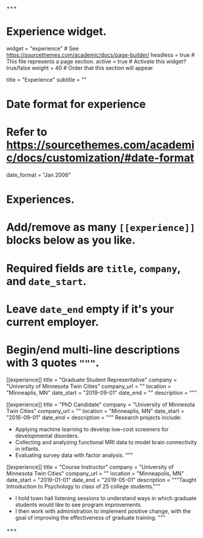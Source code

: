 +++
# Experience widget.
widget = "experience"  # See https://sourcethemes.com/academic/docs/page-builder/
headless = true  # This file represents a page section.
active = true  # Activate this widget? true/false
weight = 40  # Order that this section will appear.

title = "Experience"
subtitle = ""

# Date format for experience
#   Refer to https://sourcethemes.com/academic/docs/customization/#date-format
date_format = "Jan 2006"

# Experiences.
#   Add/remove as many `[[experience]]` blocks below as you like.
#   Required fields are `title`, `company`, and `date_start`.
#   Leave `date_end` empty if it's your current employer.
#   Begin/end multi-line descriptions with 3 quotes `"""`.

[[experience]]
  title = "Graduate Student Representative"
  company = "University of Minnesota Twin Cities"
  company_url = ""
  location = "Minneaplis, MN"
  date_start = "2019-09-01"
  date_end = ""
  description = """
  
[[experience]]
  title = "PhD Candidate"
  company = "University of Minnesota Twin Cities"
  company_url = ""
  location = "Minneaplis, MN"
  date_start = "2016-09-01"
  date_end = 
  description = """
  Research projects include:
  
  * Applying machine learning to develop low-cost screeners for developmental disorders.
  * Collecting and analyzing functional MRI data to model brain connectivity in infants.
  * Evaluating survey data with factor analysis. 
  """

[[experience]]
  title = "Course Instructor"
  company = "University of Minnesota Twin Cities"
  company_url = ""
  location = "Minneapolis, MN"
  date_start = "2019-01-01"
  date_end = "2019-05-01"
  description = """Taught Introduction to Psychology to class of 25 college students."""


  
  * I hold town hall listening sessions to understand ways in which graduate students would like to see program improvements.  
  * I then work with administration to implement positive change, with the goal of improving the effectiveness of graduate training. 
  """
  
+++
